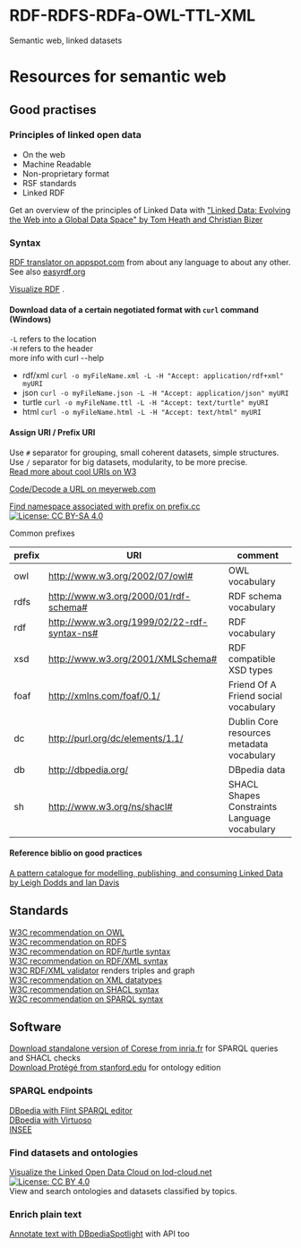 # RDF-RDFS-RDFa-OWL-TTL-XML
 Semantic web, linked datasets

# Resources for semantic web

## Good practises

### Principles of linked open data

* On the web
* Machine Readable
* Non-proprietary format
* RSF standards
* Linked RDF

Get an overview of the principles of Linked Data with ["Linked Data: Evolving the Web into a Global Data Space" by Tom Heath and Christian Bizer](http://linkeddatabook.com/editions/1.0/)

### Syntax

[RDF translator on appspot.com](http://rdf-translator.appspot.com/) from about any language to about any other. See also [easyrdf.org](http://www.easyrdf.org/converter)

[Visualize RDF](http://cltl.nl/visualrdf/) .

#### Download data of a certain negotiated format with `curl` command (Windows)

`-L` refers to the location  
`-H` refers to the header   
more info with curl --help

* rdf/xml `curl -o myFileName.xml -L -H "Accept: application/rdf+xml" myURI`
* json `curl -o myFileName.json -L -H "Accept: application/json" myURI`
* turtle `curl -o myFileName.ttl -L -H "Accept: text/turtle" myURI`
* html `curl -o myFileName.html -L -H "Accept: text/html" myURI`

#### Assign URI / Prefix URI

Use `#` separator for grouping, small coherent datasets, simple structures.  
Use `/` separator for big datasets, modularity, to be more precise.  
[Read more about cool URIs on W3]( https://www.w3.org/TR/cooluris/)

[Code/Decode a URL on meyerweb.com](https://meyerweb.com/eric/tools/dencoder/) 

[Find namespace associated with prefix on prefix.cc](http://prefix.cc/) [![License: CC BY-SA 4.0](https://licensebuttons.net/l/by-sa/4.0/80x15.png)](https://creativecommons.org/licenses/by-sa/4.0/)

Common prefixes  

| prefix | URI | comment |
| ------ | --- | ------- |
| owl | http://www.w3.org/2002/07/owl# | OWL vocabulary |
| rdfs | http://www.w3.org/2000/01/rdf-schema# | RDF schema vocabulary |
| rdf | http://www.w3.org/1999/02/22-rdf-syntax-ns# | RDF vocabulary |
| xsd | http://www.w3.org/2001/XMLSchema# | RDF compatible XSD types |
| foaf | http://xmlns.com/foaf/0.1/ | Friend Of A Friend social vocabulary |
| dc | http://purl.org/dc/elements/1.1/ | Dublin Core resources metadata vocabulary |
| db | http://dbpedia.org/ | DBpedia data |
| sh | http://www.w3.org/ns/shacl# | SHACL Shapes Constraints Language vocabulary|

#### Reference biblio on good practices

[A pattern catalogue for modelling, publishing, and consuming Linked Data by Leigh Dodds and Ian Davis](https://patterns.dataincubator.org/book/)

## Standards

[W3C recommendation on OWL](https://www.w3.org/TR/owl-features/)  
[W3C recommendation on RDFS](https://www.w3.org/TR/rdf-schema/)  
[W3C recommendation on RDF/turtle syntax](https://www.w3.org/TR/turtle/)  
[W3C recommendation on RDF/XML syntax](https://www.w3.org/TR/rdf-syntax-grammar/)  
[W3C RDF/XML validator](https://www.w3.org/RDF/Validator/rdfval) renders triples and graph  
[W3C recommendation on XML datatypes](https://www.w3.org/TR/xmlschema-2/)  
[W3C recommendation on SHACL syntax](https://www.w3.org/TR/shacl/)  
[W3C recommendation on SPARQL syntax](https://www.w3.org/TR/sparql11-query/)  

## Software

[Download standalone version of Corese from inria.fr](https://project.inria.fr/corese/download/) for SPARQL queries and SHACL checks  
[Download Protégé from stanford.edu](https://protege.stanford.edu/products.php#desktop-protege) for ontology edition   

### SPARQL endpoints

[DBpedia with Flint SPARQL editor](http://fr.dbpedia.org/sparqlEditor/)  
[DBpedia with Virtuoso](http://fr.dbpedia.org/sparql)  
[INSEE](http://rdf.insee.fr/sparql)

### Find datasets and ontologies

[Visualize the Linked Open Data Cloud on lod-cloud.net](https://lod-cloud.net/)
[![License: CC BY 4.0](https://licensebuttons.net/l/by/4.0/80x15.png)](https://creativecommons.org/licenses/by/4.0/)  
View and search ontologies and datasets classified by topics.

### Enrich plain text

[Annotate text with DBpediaSpotlight](https://www.dbpedia-spotlight.org/demo/) with API too